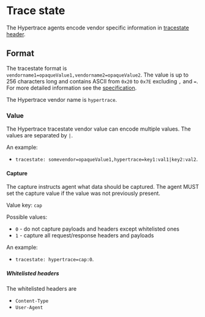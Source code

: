# Trace state

The Hypertrace agents encode vendor specific information in [tracestate header](https://www.w3.org/TR/trace-context/#tracestate-header).

## Format

The tracestate format is `vendorname1=opaqueValue1,vendorname2=opaqueValue2`. The value
is up to 256 characters long and contains ASCII from `0x20` to `0x7E` excluding `,` and `=`. For more
detailed information see the [specification](https://www.w3.org/TR/trace-context/#value).

The Hypertrace vendor name is `hypertrace`.

### Value

The Hypertrace tracestate vendor value can encode multiple values. The values are separated by `|`. 

An example:
* `tracestate: somevendor=opaqueValue1,hypertrace=key1:val1|key2:val2`.

#### Capture

The capture instructs agent what data should be captured. The agent MUST set the capture value
if the value was not previously present.

Value key: `cap`

Possible values:
* `0` - do not capture payloads and headers except whitelisted ones
* `1` - capture all request/response headers and payloads

An example:
* `tracestate: hypertrace=cap:0`.

##### Whitelisted headers

The whitelisted headers are 
* `Content-Type`
* `User-Agent`

